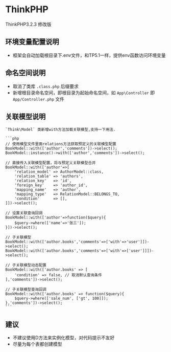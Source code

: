 # ThinkPHP

ThinkPHP3.2.3 修改版

## 环境变量配置说明

- 框架会自动加载根目录下.env文件，和TP5.1一样，提供env函数访问环境变量

## 命名空间说明

- 取消了类库 `.class.php` 后缀要求
- 新增根目录命名空间，即根目录为起始命名空间，如 `App\Controller` 即 `App/Controller.php` 文件

## 关联模型说明

    `Think\Model` 类新增with方法加载关联模型,支持一下用法.

    ```php
    // 使用模型文件里面relations方法获取预定义的关联模型配置
    BookModel::with(['author','comments'])->select();
    BookModel::instance()->with(['author','comments'])->select();

    // 直接传入关联模型配置，将与预定义关联模型合并
    BookModel::with(['author'=>[
        'relation_model' => AuthorModel::class,
        'relation_table' => 'authors',
        'relation_key'   => 'id',
        'foreign_key'    => 'author_id',
        'mapping_name'   => 'author',
        'mapping_type'   => RelationModel::BELONGS_TO,
        'condition'      => [],
    ]])->select();

    // 设置关联查询回调
    BookModel::with(['author'=>function($query){
        $query->where(['name'=>'张三']);
    }])->select();

    // 子关联模型
    BookModel::with(['author.books','comments'=>['with'=>'user']])->select();
    BookModel::with(['author.books','comments'=>['with'=>['user']]])->select();

    // 子关联模型动态配置
    BookModel::with(['author.books' => [
        'condition' => false, // 取消默认查询条件
    ],'comments'])->select();

    // 子关联模型查询回调
    BookModel::with(['author.books' => function($query){
        $query->where(['sale_num', ['gt', 100]]);
    },'comments'])->select();
    ```

## 建议

- 不建议使用D方法来实例化模型，对代码提示不友好
- 尽量为每个表都创建模型
